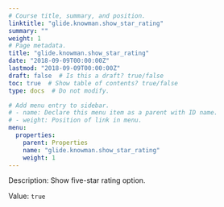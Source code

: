 ```yaml
---
# Course title, summary, and position.
linktitle: "glide.knowman.show_star_rating"
summary: ""
weight: 1
# Page metadata.
title: "glide.knowman.show_star_rating"
date: "2018-09-09T00:00:00Z"
lastmod: "2018-09-09T00:00:00Z"
draft: false  # Is this a draft? true/false
toc: true  # Show table of contents? true/false
type: docs  # Do not modify.

# Add menu entry to sidebar.
# - name: Declare this menu item as a parent with ID name.
# - weight: Position of link in menu.
menu:
  properties:
    parent: Properties
    name: "glide.knowman.show_star_rating"
    weight: 1
---
```


Description: Show five-star rating option.


Value: `true`